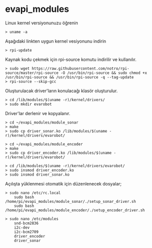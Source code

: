 # evapi_modules
Linux kernel versiyonunuzu öğrenin

	> uname -a

Aşağıdaki linkten uygun kernel vesiyonunu indirin

	> rpi-update

Kaynak kodu çekmek için rpi-source komutu indirilir ve kullanılır.
	
	> sudo wget https://raw.githubusercontent.com/notro/rpi-source/master/rpi-source -O /usr/bin/rpi-source && sudo chmod +x /usr/bin/rpi-source && /usr/bin/rpi-source -q --tag-update
	> rpi-source --skip-gcc

Oluşturulacak driver'ların konulacağı klasör oluşturulur.

	> cd /lib/modules/$(uname -r)/kernel/drivers/
	> sudo mkdir evarobot

Driver'lar derlenir ve kopyalanır.

	> cd ~/evapi_modules/module_sonar
	> make
	> sudo cp driver_sonar.ko /lib/modules/$(uname -r)/kernel/drivers/evarobot/

	> cd ~/evapi_modules/module_encoder
	> make
	> sudo cp driver_encoder.ko /lib/modules/$(uname -r)/kernel/drivers/evarobot/

	> cd /lib/modules/$(uname -r)/kernel/drivers/evarobot/
	> sudo insmod driver_encoder.ko
	> sudo insmod driver_sonar.ko

Açılışta yüklenmesi otomatik için düzenlenecek dosyalar;

	> sudo nano /etc/rc.local
  		sudo bash /home/pi/evapi_modules/module_sonar/./setup_sonar_driver.sh 
  		sudo bash /home/pi/evapi_modules/module_encoder/./setup_encoder_driver.sh

	> sudo nano /etc/modules
  		snd-bcm2836
  		i2c-dev
  		i2c-bcm2709
  		driver_encoder
  		driver_sonar
